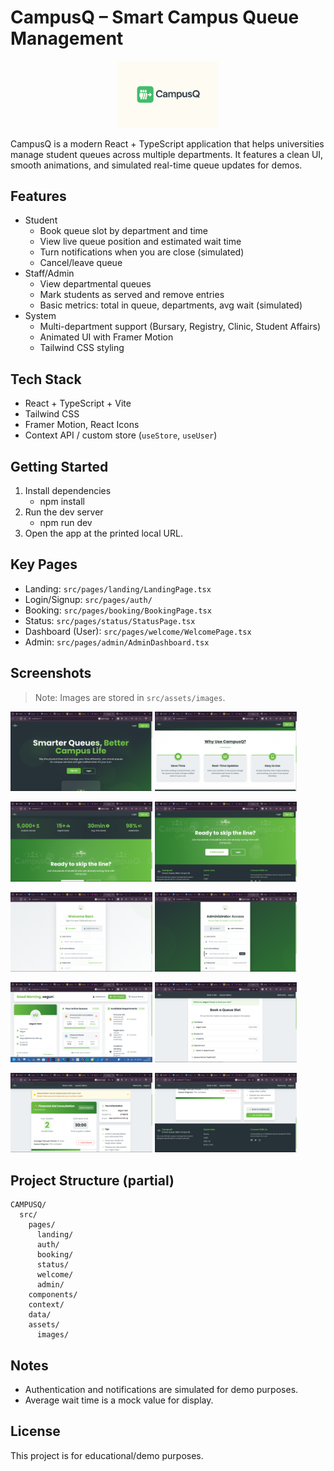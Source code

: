 # CampusQ – Smart Campus Queue Management

<p align="center">
  <img alt="CampusQ Logo" src="src/assets/Campusq.png" width="160" />
</p>

CampusQ is a modern React + TypeScript application that helps universities manage student queues across multiple departments. It features a clean UI, smooth animations, and simulated real-time queue updates for demos.

## Features

- Student
  - Book queue slot by department and time
  - View live queue position and estimated wait time
  - Turn notifications when you are close (simulated)
  - Cancel/leave queue
- Staff/Admin
  - View departmental queues
  - Mark students as served and remove entries
  - Basic metrics: total in queue, departments, avg wait (simulated)
- System
  - Multi-department support (Bursary, Registry, Clinic, Student Affairs)
  - Animated UI with Framer Motion
  - Tailwind CSS styling

## Tech Stack

- React + TypeScript + Vite
- Tailwind CSS
- Framer Motion, React Icons
- Context API / custom store (`useStore`, `useUser`)

## Getting Started

1. Install dependencies
   - npm install
2. Run the dev server
   - npm run dev
3. Open the app at the printed local URL.

## Key Pages

- Landing: `src/pages/landing/LandingPage.tsx`
- Login/Signup: `src/pages/auth/`
- Booking: `src/pages/booking/BookingPage.tsx`
- Status: `src/pages/status/StatusPage.tsx`
- Dashboard (User): `src/pages/welcome/WelcomePage.tsx`
- Admin: `src/pages/admin/AdminDashboard.tsx`

## Screenshots

> Note: Images are stored in `src/assets/images`.

<p>
  <img alt="Screenshot 188" src="src/assets/images/Screenshot (188).png" width="45%" />
  <img alt="Screenshot 189" src="src/assets/images/Screenshot (189).png" width="45%" />
</p>
<p>
  <img alt="Screenshot 190" src="src/assets/images/Screenshot (190).png" width="45%" />
  <img alt="Screenshot 191" src="src/assets/images/Screenshot (191).png" width="45%" />
</p>
<p>
  <img alt="Screenshot 192" src="src/assets/images/Screenshot (192).png" width="45%" />
  <img alt="Screenshot 193" src="src/assets/images/Screenshot (193).png" width="45%" />
</p>
<p>
  <img alt="Screenshot 192" src="src/assets/images/Screenshot (194).png" width="45%" />
  <img alt="Screenshot 193" src="src/assets/images/Screenshot (195).png" width="45%" />
</p>
<p>
  <img alt="Screenshot 192" src="src/assets/images/Screenshot (196).png" width="45%" />
  <img alt="Screenshot 193" src="src/assets/images/Screenshot (197).png" width="45%" />
</p>

## Project Structure (partial)

```
CAMPUSQ/
  src/
    pages/
      landing/
      auth/
      booking/
      status/
      welcome/
      admin/
    components/
    context/
    data/
    assets/
      images/
```

## Notes

- Authentication and notifications are simulated for demo purposes.
- Average wait time is a mock value for display.

## License

This project is for educational/demo purposes.
